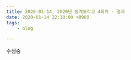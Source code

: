 ```yaml
---
title: 2020-01-14, 2020년 동계모각코 4회차 - 결과
date: 2020-01-14 22:10:00 +0900
tags:
    - blog

---
```


수정중
